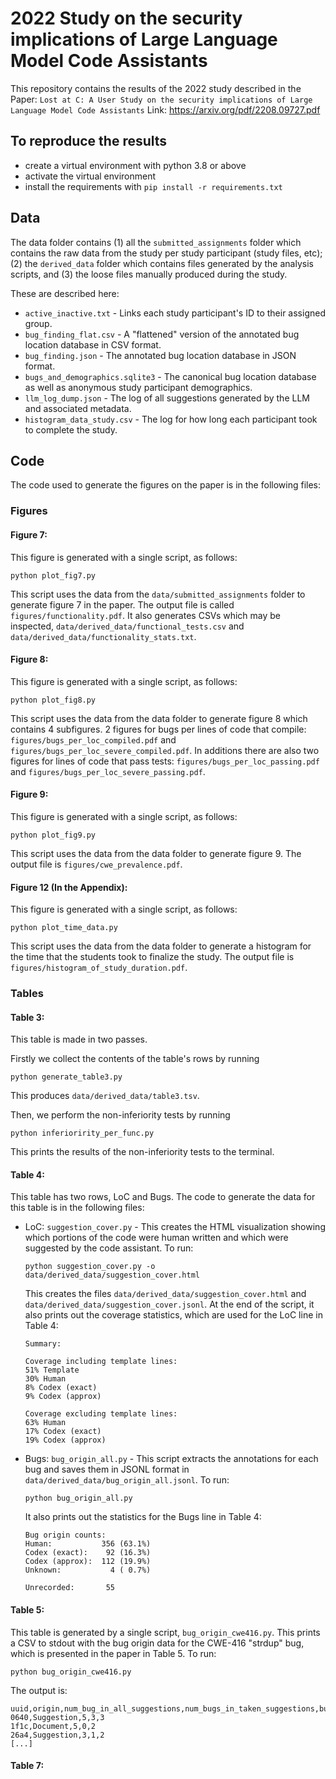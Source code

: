 # 2022 Study on the security implications of Large Language Model Code Assistants

This repository contains the results of the 2022 study described in the Paper: `Lost at C: A User Study on the security implications of Large Language Model Code Assistants`  Link: https://arxiv.org/pdf/2208.09727.pdf

## To reproduce the results
- create a virtual environment with python 3.8 or above
- activate the virtual environment
- install the requirements with `pip install -r requirements.txt`


## Data
The data folder contains (1) all the `submitted_assignments` folder which contains the raw data from the study per study participant (study files, etc); (2) the `derived_data` folder which contains files generated by the analysis scripts, and (3) the loose files manually produced during the study.

These are described here:

- `active_inactive.txt` - Links each study participant's ID to their assigned group.
- `bug_finding_flat.csv` - A "flattened" version of the annotated bug location database in CSV format.
- `bug_finding.json` - The annotated bug location database in JSON format.
- `bugs_and_demographics.sqlite3` - The canonical bug location database as well as anonymous study participant demographics.
- `llm_log_dump.json` - The log of all suggestions generated by the LLM and associated metadata. 
- `histogram_data_study.csv` - The log for how long each participant took to complete the study.

## Code
The code used to generate the figures on the paper is in the following files:

### Figures

#### Figure 7:

This figure is generated with a single script, as follows:

```
python plot_fig7.py
```

This script uses the data from the `data/submitted_assignments` folder to generate figure 7 in the paper. 
The output file is called `figures/functionality.pdf`. It also generates CSVs which may be inspected, `data/derived_data/functional_tests.csv` and `data/derived_data/functionality_stats.txt`.

#### Figure 8:

This figure is generated with a single script, as follows:

```
python plot_fig8.py
```

This script uses the data from the data folder to generate figure 8 which contains 4 subfigures. 
2 figures for bugs per lines of code that compile: `figures/bugs_per_loc_compiled.pdf` and `figures/bugs_per_loc_severe_compiled.pdf`.
In additions there are also two figures for lines of code that pass tests: `figures/bugs_per_loc_passing.pdf` and `figures/bugs_per_loc_severe_passing.pdf`.

#### Figure 9:

This figure is generated with a single script, as follows:

```
python plot_fig9.py
``` 

This script uses the data from the data folder to generate figure 9. 
The output file is `figures/cwe_prevalence.pdf`.

#### Figure 12 (In the Appendix):

This figure is generated with a single script, as follows:

```
python plot_time_data.py
``` 

This script uses the data from the data folder to generate a histogram for the time that the students took to finalize the study. 
The output file is `figures/histogram_of_study_duration.pdf`.

### Tables

#### Table 3:

This table is made in two passes.

Firstly we collect the contents of the table's rows by running
```
python generate_table3.py
```
This produces `data/derived_data/table3.tsv`.

Then, we perform the non-inferiority tests by running

```
python inferioririty_per_func.py
```

This prints the results of the non-inferiority tests to the terminal.

#### Table 4:

This table has two rows, LoC and Bugs. The code to generate the data for this table is in the following files:

- LoC: `suggestion_cover.py` - This creates the HTML visualization showing which portions of the code were human written and which were suggested by the code assistant. To run:

    ```
    python suggestion_cover.py -o data/derived_data/suggestion_cover.html
    ```

    This creates the files `data/derived_data/suggestion_cover.html` and `data/derived_data/suggestion_cover.jsonl`. At the end of the script, it also prints out the coverage statistics, which are used for the LoC line in Table 4:

    ```
    Summary:

    Coverage including template lines:
    51% Template
    30% Human
    8% Codex (exact)
    9% Codex (approx)

    Coverage excluding template lines:
    63% Human
    17% Codex (exact)
    19% Codex (approx)
    ```

- Bugs: `bug_origin_all.py` - This script extracts the annotations for each bug and saves them in JSONL format in `data/derived_data/bug_origin_all.jsonl`. To run:

    ```
    python bug_origin_all.py
    ```

    It also prints out the statistics for the Bugs line in Table 4:

    ```
    Bug origin counts:
    Human:           356 (63.1%)
    Codex (exact):    92 (16.3%)
    Codex (approx):  112 (19.9%)
    Unknown:           4 ( 0.7%)

    Unrecorded:       55
    ```

#### Table 5:

This table is generated by a single script, `bug_origin_cwe416.py`. This prints a CSV to stdout with the bug origin data for the CWE-416 "strdup" bug, which is presented in the paper in Table 5. To run:

```
python bug_origin_cwe416.py
```

The output is:

```
uuid,origin,num_bug_in_all_suggestions,num_bugs_in_taken_suggestions,bug_count_in_final_doc
0640,Suggestion,5,3,3
1f1c,Document,5,0,2
26a4,Suggestion,3,1,2
[...]
```

#### Table 7:
